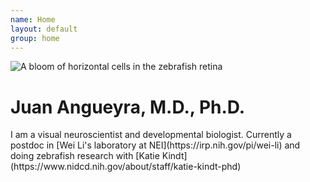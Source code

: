 ```yaml
---
name: Home
layout: default
group: home
---
```


<img src="/static/img/hcWaves.jpg" class="img-responsive center-block" alt="A bloom of horizontal cells in the zebrafish retina"/>

<h1 class="text-center">Juan Angueyra, M.D., Ph.D.</h1>

<p class="lead text-justify">
I am a visual neuroscientist and developmental biologist. Currently a postdoc in [Wei Li's laboratory at NEI](https://irp.nih.gov/pi/wei-li) and doing zebrafish research with [Katie Kindt](https://www.nidcd.nih.gov/about/staff/katie-kindt-phd)   
</p>
